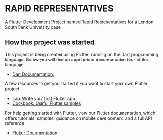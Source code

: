 # RAPID REPRESENTATIVES

A Flutter Development Project named Rapid Representatives for a London South Bank University case.

## How this project was started

This project is being created using Flutter, running on the Dart programming language.
Below you will find an appropriate documentation tour of the language.
- [Dart Documentation:](https://dart.dev/guides/language/language-tour)


A few resources to get you started if you want to start your own Flutter project:
- [Lab: Write your first Flutter app](https://flutter.dev/docs/get-started/codelab)
- [Cookbook: Useful Flutter samples](https://flutter.dev/docs/cookbook)

For help getting started with Flutter, view our Flutter documentation, which offers tutorials,
samples, guidance on mobile development, and a full API reference.
- [Flutter Documentation](https://flutter.dev/docs)
